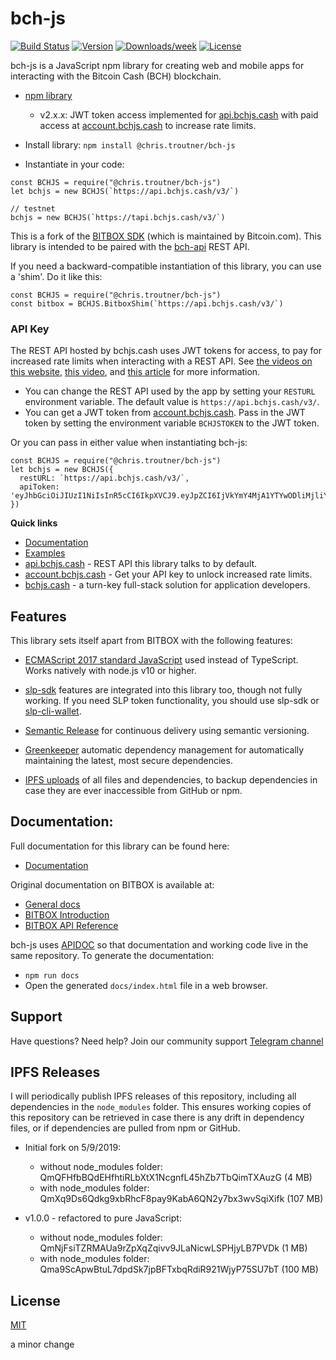 # bch-js

[![Build Status](https://travis-ci.org/christroutner/bch-js.svg?branch=master)](https://travis-ci.org/christroutner/bch-js)
[![Version](https://img.shields.io/npm/v/bch-js.svg)](https://www.npmjs.com/package/@chris.troutner/bch-js)
[![Downloads/week](https://img.shields.io/npm/dw/bch-js.svg)](https://npmjs.org/package/@chris.troutner/bch-js)
[![License](https://img.shields.io/npm/l/bch-js.svg)](https://github.com/christroutner/bch-js/blob/master/LICENSE.md)

bch-js is a JavaScript npm library for creating web and mobile apps for interacting
with the Bitcoin Cash (BCH) blockchain.

- [npm library](https://www.npmjs.com/package/@chris.troutner/bch-js)
  - v2.x.x: JWT token access implemented for [api.bchjs.cash](https://api.bchjs.cash) with paid access at [account.bchjs.cash](https://account.bchjs.cash) to increase rate limits.

- Install library: `npm install @chris.troutner/bch-js`

- Instantiate in your code:
```
const BCHJS = require("@chris.troutner/bch-js")
let bchjs = new BCHJS(`https://api.bchjs.cash/v3/`)

// testnet
bchjs = new BCHJS(`https://tapi.bchjs.cash/v3/`)
```

This is a fork of the [BITBOX SDK](https://github.com/Bitcoin-com/bitbox-sdk) (which is maintained by Bitcoin.com). This library is intended to be paired with
the [bch-api](https://github.com/christroutner/bch-api) REST API.

If you need a backward-compatible instantiation of this library, you can use a
'shim'. Do it like this:
```
const BCHJS = require("@chris.troutner/bch-js")
const bitbox = BCHJS.BitboxShim(`https://api.bchjs.cash/v3/`)
```

### API Key
The REST API hosted by bchjs.cash uses JWT tokens for access, to pay for increased
rate limits when interacting with a REST API. See [the videos on this website](https://bchjs.cash/), [this video](https://www.youtube.com/watch?v=oFa8Q2OCSaw), and [this article](https://troutsblog.com/research/bitcoin-cash/how-to-bch-full-stack-developer) for more information.

- You can change the REST API used by the app by setting your `RESTURL` environment variable. The default value is `https://api.bchjs.cash/v3/`.
- You can get a JWT token from [account.bchjs.cash](https://account.bchjs.cash). Pass in the JWT token by setting the environment variable `BCHJSTOKEN` to the JWT token.

Or you can pass in either value when instantiating bch-js:
```
const BCHJS = require("@chris.troutner/bch-js")
let bchjs = new BCHJS({
  restURL: `https://api.bchjs.cash/v3/`,
  apiToken: 'eyJhbGciOiJIUzI1NiIsInR5cCI6IkpXVCJ9.eyJpZCI6IjVkYmY4MjA1YTYwODliMjliYTlhZjc1OSIsImlhdCI6MTU3NTQ5MTA2OSwiZXhwIjoxNTc4MDgzMDY5fQ.JKjGw6pZb3y8B5rzWATFd6sLjmG8brkQf4UwApxdiwU'
})
```

**Quick links**
- [Documentation](https://bchjs.cash/bch-js/index.html)
- [Examples](https://github.com/Permissionless-Software-Foundation/bch-js-examples)
- [api.bchjs.cash](https://api.bchjs.cash) - REST API this library talks to by default.
- [account.bchjs.cash](https://account.bchjs.cash) - Get your API key to unlock increased rate limits.
- [bchjs.cash](https://bchjs.cash) - a turn-key full-stack solution for application
developers.

## Features
This library sets itself apart from BITBOX with the following features:

- [ECMAScript 2017 standard JavaScript](https://en.wikipedia.org/wiki/ECMAScript#8th_Edition_-_ECMAScript_2017) used instead of TypeScript. Works
natively with node.js v10 or higher.

- [slp-sdk](https://github.com/Bitcoin-com/slp-sdk) features are integrated
into this library too, though not fully working. If you need SLP token functionality,
you should use slp-sdk or [slp-cli-wallet](https://www.npmjs.com/package/slp-cli-wallet).

- [Semantic Release](https://github.com/semantic-release/semantic-release) for
continuous delivery using semantic versioning.

- [Greenkeeper](https://greenkeeper.io/) automatic dependency management for
automatically maintaining the latest, most secure dependencies.

- [IPFS uploads](https://ipfs.io) of all files and dependencies, to backup
dependencies in case they are ever inaccessible from GitHub or npm.



## Documentation:

Full documentation for this library can be found here:
- [Documentation](https://bchjs.cash/bch-js/index.html)

Original documentation on BITBOX is available at:

- [General docs](https://developer.bitcoin.com)
- [BITBOX Introduction](https://developer.bitcoin.com/bitbox)
- [BITBOX API Reference](https://developer.bitcoin.com/bitbox/docs/getting-started)


bch-js uses [APIDOC](http://apidocjs.com/) so that documentation and working code
live in the same repository. To generate the documentation:
- `npm run docs`
- Open the generated `docs/index.html` file in a web browser.

## Support
Have questions? Need help? Join our community support
[Telegram channel](https://t.me/bch_js_toolkit)

## IPFS Releases

I will periodically publish IPFS releases of this repository, including all
dependencies in the `node_modules` folder. This ensures working copies of this
repository can be retrieved in case there is any drift in dependency files, or
if dependencies are pulled from npm or GitHub.

- Initial fork on 5/9/2019:
  - without node_modules folder: QmQFHfbBQdEHfhtiRLbXtX1NcgnfL45hZb7TbQimTXAuzG (4 MB)
  - with node_modules folder: QmXq9Ds6Qdkg9xbRhcF8pay9KabA6QN2y7bx3wvSqiXifk (107 MB)

- v1.0.0 - refactored to pure JavaScript:
  - without node_modules folder: QmNjFsiTZRMAUa9rZpXqZqivv9JLaNicwLSPHjyLB7PVDk (1 MB)
  - with node_modules folder: Qma9ScApwBtuL7dpdSk7jpBFTxbqRdiR921WjyP75SU7bT (100 MB)

## License
[MIT](LICENSE.md)

a minor change
